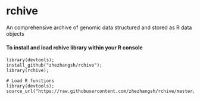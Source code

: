 # rchive
An comprehensive archive of genomic data structured and stored as R data objects


#### To install and load rchive library within your R console
```
library(devtools);
install_github("zhezhangsh/rchive");
library(rchive);
```


```
# Load R functions
library(devtools);
source_url("https://raw.githubusercontent.com/zhezhangsh/rchive/master/load.r");
```
